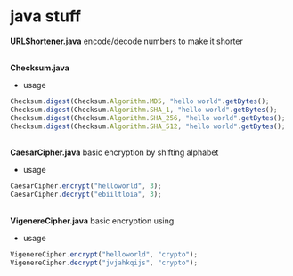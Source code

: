 # java stuff

**URLShortener.java** encode/decode numbers to make it shorter

\
**Checksum.java** 
* usage
```javascript
Checksum.digest(Checksum.Algorithm.MD5, "hello world".getBytes();
Checksum.digest(Checksum.Algorithm.SHA_1, "hello world".getBytes();
Checksum.digest(Checksum.Algorithm.SHA_256, "hello world".getBytes();
Checksum.digest(Checksum.Algorithm.SHA_512, "hello world".getBytes();
```

\
**CaesarCipher.java** basic encryption by shifting alphabet
* usage
```javascript
CaesarCipher.encrypt("helloworld", 3);
CaesarCipher.decrypt("ebiiltloia", 3);
```

\
**VigenereCipher.java** basic encryption using
* usage
```javascript
VigenereCipher.encrypt("helloworld", "crypto");
VigenereCipher.decrypt("jvjahkqijs", "crypto");
```
